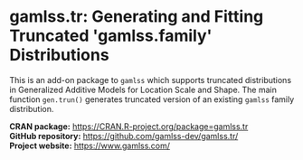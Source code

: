# gamlss.tr: Generating and Fitting Truncated 'gamlss.family' Distributions

This is an add-on package to `gamlss` which supports truncated distributions in Generalized Additive Models for Location Scale and Shape.
The main function `gen.trun()` generates truncated version of an existing `gamlss` family distribution.

**CRAN package:** <https://CRAN.R-project.org/package=gamlss.tr>  
**GitHub repository:** <https://github.com/gamlss-dev/gamlss.tr/>  
**Project website:** <https://www.gamlss.com/>

